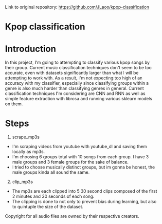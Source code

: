 Link to original repository: https://github.com/JLaoo/kpop-classification

# Kpop classification

# Introduction

In this project, I'm going to attempting to classify various kpop songs by their group. Current music classification techniques don't seem to be too accurate, even with datasets significantly larger than what I will be attempting to work with. As a result, I'm not expecting too high of an accuracy with my classifier, especially since classifying groups within a genre is also much harder than classifying genres in general. Current classification techniques I'm considering are CNN and RNN as well as simple feature extraction with librosa and running various sklearn models on them.

# Steps

1) scrape_mp3s
- I'm scraping videos from youtube with youtube_dl and saving them locally as mp3s.
- I'm choosing 6 groups total with 10 songs from each group. I have 3 male groups and 3 female groups for the sake of balance.
- I tried to choose musically distinct groups, but im gonna be honest, the male groups kinda all sound the same.
2) clip_mp3s
- The mp3s are each clipped into 5 30 second clips composed of the first 2 minutes and 30 seconds of each song.
- The clipping is done to not only to prevent bias during learning, but also to quintuple the size of the dataset.

Copyright for all audio files are owned by their respective creators.
